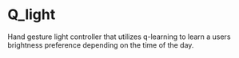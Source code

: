 # Q_light
Hand gesture light controller that utilizes q-learning to learn a users brightness preference depending on the time of the day.

